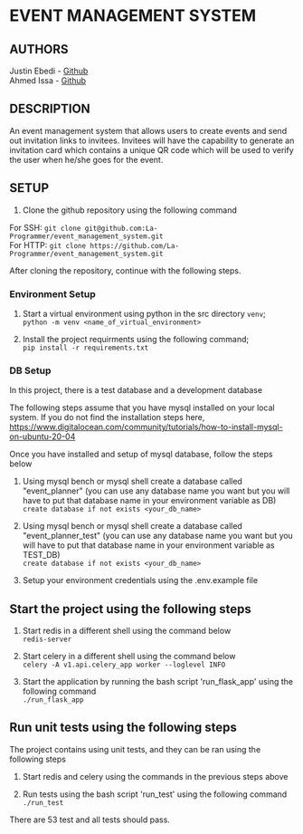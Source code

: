 # EVENT MANAGEMENT SYSTEM

## AUTHORS
Justin Ebedi - [Github](https://github.com/La-Programmer)  
Ahmed Issa - [Github](https://github.com/Ahmed-Is3a)

## DESCRIPTION
An event management system that allows users to create events and send out invitation links to invitees. Invitees will have the capability to generate an invitation card which contains a unique QR code which will be used to verify the user when he/she goes for the event.

## SETUP
1. Clone the github repository using the following command  
  
For SSH: `git clone git@github.com:La-Programmer/event_management_system.git`  
For HTTP: `git clone https://github.com/La-Programmer/event_management_system.git`  
  
After cloning the repository, continue with the following steps.
### Environment Setup
1. Start a virtual environment using python in the src directory `venv`;  
`python -m venv <name_of_virtual_environment>`

2. Install the project requirments using the following command;  
`pip install -r requirements.txt`

### DB Setup
In this project, there is a test database and a development database  
  
The following steps assume that you have mysql installed on your local system. If you do not find the installation steps here,  https://www.digitalocean.com/community/tutorials/how-to-install-mysql-on-ubuntu-20-04

Once you have installed and setup of mysql database, follow the steps below
1. Using mysql bench or mysql shell create a database called "event_planner" (you can use any database name you want but you will have to put that database name in your environment variable as DB)  
`create database if not exists <your_db_name>`

2. Using mysql bench or mysql shell create a database called "event_planner_test" (you can use any database name you want but you will have to put that database name in your environment variable as TEST_DB)  
`create database if not exists <your_db_name>`

3. Setup your environment credentials using the .env.example file

## Start the project using the following steps
1. Start redis in a different shell using the command below  
`redis-server`

2. Start celery in a different shell using the command below  
`celery -A v1.api.celery_app worker --loglevel INFO`

3. Start the application by running the bash script 'run_flask_app' using the following command  
`./run_flask_app`

## Run unit tests using the following steps
The project contains using unit tests, and they can be ran using the following steps

1. Start redis and celery using the commands in the previous steps above

2. Run tests using the bash script 'run_test' using the following command  
`./run_test`

There are 53 test and all tests should pass.
